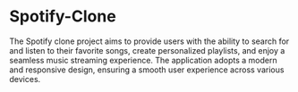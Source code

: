 # Spotify-Clone
The Spotify clone project aims to provide users with the ability to search for and listen to their favorite songs, create personalized playlists, and enjoy a seamless music streaming experience. The application adopts a modern and responsive design, ensuring a smooth user experience across various devices.

